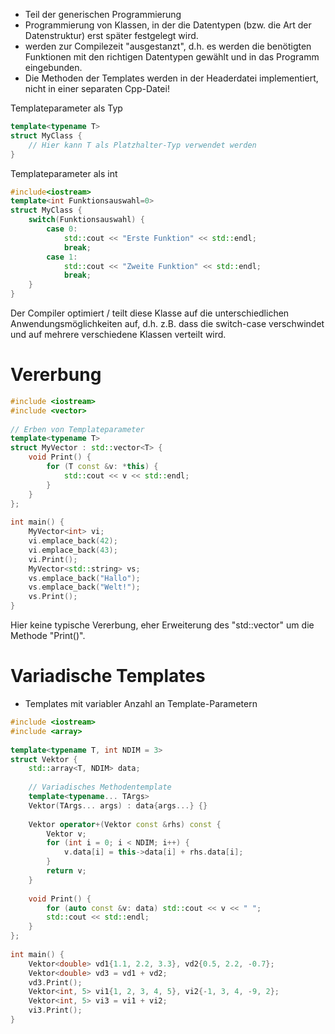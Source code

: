 - Teil der generischen Programmierung
- Programmierung von Klassen, in der die Datentypen (bzw. die Art der Datenstruktur) erst später festgelegt wird.
- werden zur Compilezeit "ausgestanzt", d.h. es werden die benötigten Funktionen mit den richtigen Datentypen gewählt und in das Programm eingebunden.
- Die Methoden der Templates werden in der Headerdatei implementiert, nicht in einer separaten Cpp-Datei!

Templateparameter als Typ
``` C++
template<typename T>
struct MyClass {
	// Hier kann T als Platzhalter-Typ verwendet werden
}
```

Templateparameter als int
``` C++
#include<iostream>
template<int Funktionsauswahl=0>
struct MyClass {
	switch(Funktionsauswahl) {
		case 0:
			std::cout << "Erste Funktion" << std::endl;
			break;
		case 1:
			std::cout << "Zweite Funktion" << std::endl;
			break;
	}
}
```
Der Compiler optimiert / teilt diese Klasse auf die unterschiedlichen Anwendungsmöglichkeiten auf, d.h. z.B. dass die switch-case verschwindet und auf mehrere verschiedene Klassen verteilt wird.

# Vererbung

``` C++
#include <iostream>  
#include <vector>  
  
// Erben von Templateparameter  
template<typename T>  
struct MyVector : std::vector<T> {  
    void Print() {  
        for (T const &v: *this) {  
            std::cout << v << std::endl;  
        }  
    }  
};  
  
int main() {  
    MyVector<int> vi;  
    vi.emplace_back(42);  
    vi.emplace_back(43);  
    vi.Print();  
    MyVector<std::string> vs;  
    vs.emplace_back("Hallo");  
    vs.emplace_back("Welt!");  
    vs.Print();  
}
```
Hier keine typische Vererbung, eher Erweiterung des "std::vector" um die Methode "Print()".

# Variadische Templates
- Templates mit variabler Anzahl an Template-Parametern 

``` C++
#include <iostream>  
#include <array>  
  
template<typename T, int NDIM = 3>  
struct Vektor {  
    std::array<T, NDIM> data;  
  
    // Variadisches Methodentemplate  
    template<typename... TArgs>  
    Vektor(TArgs... args) : data{args...} {}  
  
    Vektor operator+(Vektor const &rhs) const {  
        Vektor v;  
        for (int i = 0; i < NDIM; i++) {  
            v.data[i] = this->data[i] + rhs.data[i];  
        }  
        return v;  
    }  
  
    void Print() {  
        for (auto const &v: data) std::cout << v << " ";  
        std::cout << std::endl;  
    }  
};  
  
int main() {  
    Vektor<double> vd1{1.1, 2.2, 3.3}, vd2{0.5, 2.2, -0.7};  
    Vektor<double> vd3 = vd1 + vd2;  
    vd3.Print();  
    Vektor<int, 5> vi1{1, 2, 3, 4, 5}, vi2{-1, 3, 4, -9, 2};  
    Vektor<int, 5> vi3 = vi1 + vi2;  
    vi3.Print();  
}
```
